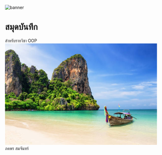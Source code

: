 ![banner](https://picsum.photos/800/250)
# สมุดบันทึก

สำหรับรายวิชา OOP
![doenload banner](./banner.jpg)
ภคพร สมจันทร์
